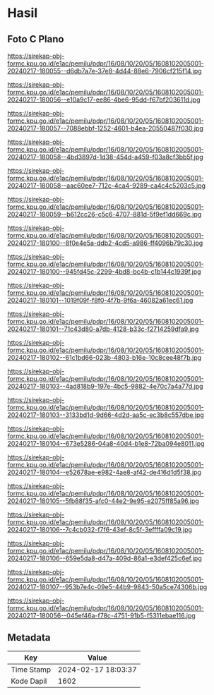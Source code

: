 # Hasil

## Foto C Plano

https://sirekap-obj-formc.kpu.go.id/e1ac/pemilu/pdpr/16/08/10/20/05/1608102005001-20240217-180055--d6db7a7e-37e8-4d44-88e6-7906cf215f14.jpg

https://sirekap-obj-formc.kpu.go.id/e1ac/pemilu/pdpr/16/08/10/20/05/1608102005001-20240217-180056--e10a9c17-ee86-4be6-95dd-f67bf203611d.jpg

https://sirekap-obj-formc.kpu.go.id/e1ac/pemilu/pdpr/16/08/10/20/05/1608102005001-20240217-180057--7088ebbf-1252-4601-b4ea-20550487f030.jpg

https://sirekap-obj-formc.kpu.go.id/e1ac/pemilu/pdpr/16/08/10/20/05/1608102005001-20240217-180058--4bd3897d-1d38-454d-a459-f03a8cf3bb5f.jpg

https://sirekap-obj-formc.kpu.go.id/e1ac/pemilu/pdpr/16/08/10/20/05/1608102005001-20240217-180058--aac60ee7-712c-4ca4-9289-ca4c4c5203c5.jpg

https://sirekap-obj-formc.kpu.go.id/e1ac/pemilu/pdpr/16/08/10/20/05/1608102005001-20240217-180059--b612cc26-c5c6-4707-881d-5f9ef1dd669c.jpg

https://sirekap-obj-formc.kpu.go.id/e1ac/pemilu/pdpr/16/08/10/20/05/1608102005001-20240217-180100--8f0e4e5a-ddb2-4cd5-a986-ff4096b79c30.jpg

https://sirekap-obj-formc.kpu.go.id/e1ac/pemilu/pdpr/16/08/10/20/05/1608102005001-20240217-180100--945fd45c-2299-4bd8-bc4b-c1b144c1939f.jpg

https://sirekap-obj-formc.kpu.go.id/e1ac/pemilu/pdpr/16/08/10/20/05/1608102005001-20240217-180101--1019f09f-f8f0-4f7b-9f6a-46082a61ec61.jpg

https://sirekap-obj-formc.kpu.go.id/e1ac/pemilu/pdpr/16/08/10/20/05/1608102005001-20240217-180101--71c43d80-a7db-4128-b33c-f2714259dfa9.jpg

https://sirekap-obj-formc.kpu.go.id/e1ac/pemilu/pdpr/16/08/10/20/05/1608102005001-20240217-180102--61c1bd66-023b-4803-b16e-10c8cee48f7b.jpg

https://sirekap-obj-formc.kpu.go.id/e1ac/pemilu/pdpr/16/08/10/20/05/1608102005001-20240217-180103--4ad818b9-197e-4bc5-9882-4e70c7a4a77d.jpg

https://sirekap-obj-formc.kpu.go.id/e1ac/pemilu/pdpr/16/08/10/20/05/1608102005001-20240217-180103--3133bd1d-9d66-4d2d-aa5c-ec3b8c557dbe.jpg

https://sirekap-obj-formc.kpu.go.id/e1ac/pemilu/pdpr/16/08/10/20/05/1608102005001-20240217-180104--673e5286-04a8-40d4-b1e8-72ba094e8011.jpg

https://sirekap-obj-formc.kpu.go.id/e1ac/pemilu/pdpr/16/08/10/20/05/1608102005001-20240217-180104--e52678ae-e982-4ae8-af42-de416d1d5f38.jpg

https://sirekap-obj-formc.kpu.go.id/e1ac/pemilu/pdpr/16/08/10/20/05/1608102005001-20240217-180105--5fb88f35-afc0-44e2-9e95-e2075ff85a96.jpg

https://sirekap-obj-formc.kpu.go.id/e1ac/pemilu/pdpr/16/08/10/20/05/1608102005001-20240217-180106--7c4cb032-f7f6-43ef-8c5f-3effffa09c19.jpg

https://sirekap-obj-formc.kpu.go.id/e1ac/pemilu/pdpr/16/08/10/20/05/1608102005001-20240217-180106--659e5da8-d47a-409d-86a1-e3def425c6ef.jpg

https://sirekap-obj-formc.kpu.go.id/e1ac/pemilu/pdpr/16/08/10/20/05/1608102005001-20240217-180107--953b7e4c-09e5-44b9-9843-50a5ce74306b.jpg

https://sirekap-obj-formc.kpu.go.id/e1ac/pemilu/pdpr/16/08/10/20/05/1608102005001-20240217-180056--045ef46a-f78c-4751-91b5-f5311ebae116.jpg


## Metadata

| Key        | Value               |
| ---------- | ------------------- |
| Time Stamp | 2024-02-17 18:03:37 |
| Kode Dapil | 1602                |



